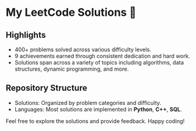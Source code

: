 # My LeetCode Solutions 🚀

## Highlights  
* 400+ problems solved across various difficulty levels.  
* 9 achievements earned through consistent dedication and hard work.  
* Solutions span across a variety of topics including algorithms, data structures, dynamic programming, and more.  
## Repository Structure  
* Solutions: Organized by problem categories and difficulty.  
* Languages: Most solutions are implemented in **Python**, **C++**, **SQL**.  

Feel free to explore the solutions and provide feedback. Happy coding!
